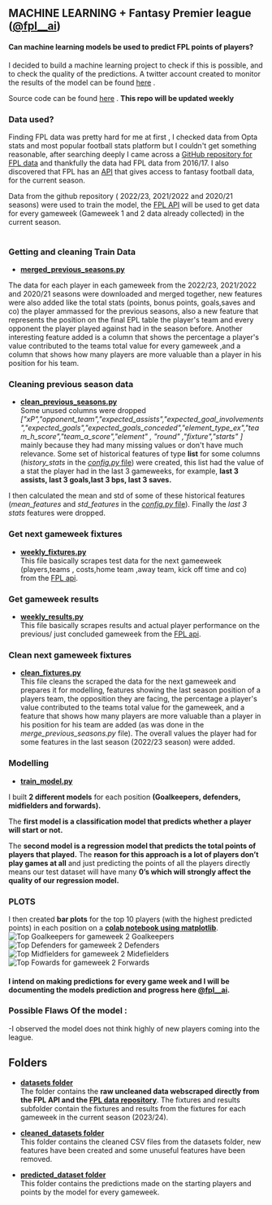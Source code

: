 
## MACHINE LEARNING + Fantasy Premier league ([@fpl__ai](https://twitter.com/fpl__AI))

#### Can machine learning models be used to  predict FPL points of players?

I decided to build a machine learning project to check if this is possible, and to check the quality of the predictions. A twitter account created to monitor the results of the model can be found [here](https://twitter.com/fpl__AI) .

Source code can be found [here](https://github.com/saheedniyi02/fpl-ai) . **This repo will be updated weekly**<br>

### Data used?
Finding FPL data was pretty hard for me at first , I checked data from Opta stats and most popular football stats platform but I couldn't get something reasonable, after searching deeply I came across a [GitHub repository for FPL data](https://github.com/vaastav/Fantasy-Premier-League) and thankfully the data had FPL data from 2016/17. I also discovered that FPL has an [API](https://medium.com/@frenzelts/fantasy-premier-league-api-endpoints-a-detailed-guide-acbd5598eb19) that gives access to fantasy football data, for the current season.

Data from the github repository ( 2022/23, 2021/2022 and 2020/21 seasons) were used to train the model, the [FPL API](https://medium.com/@frenzelts/fantasy-premier-league-api-endpoints-a-detailed-guide-acbd5598eb19) will be used to get data for every gameweek (Gameweek 1 and 2 data already collected) in the current season.<br><br>



### Getting and cleaning Train Data

* [**merged_previous_seasons.py**](https://github.com/saheedniyi02/fpl-ai/blob/master/merge_previous_seasons_data.py)<br>

The data for each player in each gameweek from the 2022/23, 2021/2022 and 2020/21 seasons were downloaded and merged together, new features were also added like the total stats (points, bonus points, goals,saves and co) the player ammassed for the previous seasons, also a new feature that represents the position on the final EPL table the player's team and every opponent the player played against had in the season before. Another interesting feature added is a column that shows the percentage a player's value contributed to the teams total value for every gameweek ,and  a column that shows how many players are more valuable than a player in his position for his team.

### Cleaning previous season data
* [**clean_previous_seasons.py**](https://github.com/saheedniyi02/fpl-ai/blob/master/clean_previous_seasons.py) <br>
Some unused columns were dropped *["xP","opponent_team","expected_assists","expected_goal_involvements","expected_goals","expected_goals_conceded","element_type_ex","team_h_score","team_a_score","element" , "round" ,"fixture","starts" ]* mainly because they had many missing values or don't have much relevance. 
Some set of historical features of type **list** for some columns (*history_stats* in the [*config.py* file](https://github.com/saheedniyi02/fpl-ai/blob/master/config.py)) were created, this list had the value of a stat the player had in the last 3 gameweeks, for example, **last 3 assists, last 3 goals,last 3 bps, last 3 saves.**

I then calculated the mean and std of some of these historical features (*mean_features* and *std_features* in the [*config.py* file](https://github.com/saheedniyi02/fpl-ai/blob/master/config.py)). Finally the *last 3 stats* features were dropped.

### Get next gameweek fixtures
* [**weekly_fixtures.py**](https://github.com/saheedniyi02/fpl-ai/blob/master/weekly_fixtures.py)<br>
This file basically scrapes test data for the next gameeweek (players,teams , costs,home team ,away team, kick off time and co) from the [FPL api](https://fantasy.premierleague.com/api/bootstrap-static/).

### Get gameweek results 
* [**weekly_results.py**](https://github.com/saheedniyi02/fpl-ai/blob/master/weekly_results.py)<br>
This file basically scrapes results and actual player performance on the previous/ just concluded gameweek from the [FPL api](https://fantasy.premierleague.com/api/bootstrap-static/).


### Clean next gameweek fixtures
* [**clean_fixtures.py**](https://github.com/saheedniyi02/fpl-ai/blob/master/clean_fixtures.py)<br>
This file cleans the scraped the data for the next gameweek and prepares it for modelling, features showing the last season position of a players team, the opposition they are facing, the percentage a player's value contributed to the teams total value for the gameweek, and  a feature that shows how many players are more valuable than a player in his position for his team are added (as was done in the *merge_previous_seasons.py* file). The overall values the player had for some features in the last season (2022/23 season) were added.




### Modelling
* [**train_model.py**](https://github.com/saheedniyi02/fpl-ai/blob/master/train_model.py)<br> 

I built **2 different models** for each position **(Goalkeepers, defenders, midfielders and forwards).**

The **first model is a classification model that predicts whether a player will start or not.**

The **second model is a regression model that predicts the total points of players that played.**
The **reason for this approach is a lot of players don’t play games at all** and just predicting the points of all the players directly means our test dataset will have many **0’s which will strongly affect the quality of our regression model.**<br>





### PLOTS
I then created **bar plots** for the top 10 players (with the highest predicted points) in each position on a [**colab notebook using matplotlib**](https://github.com/saheedniyi02/sport_plots_template/blob/main/FPL_predictions_plot.ipynb).
![Top Goalkeepers for gameweek 2](https://github.com/saheedniyi02/fpl-ai/blob/master/plots/download%20(95).png)
Goalkeepers
![Top Defenders for gameweek 2](https://github.com/saheedniyi02/fpl-ai/blob/master/plots/download%20(94).png)
Defenders
![Top Midfielders for gameweek 2](https://github.com/saheedniyi02/fpl-ai/blob/master/plots/download%20(93).png)
Midefielders
![Top Fowards for gameweek 2](https://github.com/saheedniyi02/fpl-ai/blob/master/plots/download%20(92).png)
Forwards


#### I intend on making predictions for every game week and I will be documenting the models prediction and progress here [@fpl__ai](https://twitter.com/fpl__AI).

### Possible Flaws Of the model :

-I observed the model does not think highly of new players coming into the league.


## Folders
* [**datasets folder**](https://github.com/saheedniyi02/fpl-ai/tree/master/datasets)<br>
The folder contains the **raw uncleaned data webscraped directly from the FPL API and the [FPL data repository](https://github.com/vaastav/Fantasy-Premier-League)**. The fixtures and results subfolder contain the fixtures and results from the fixtures for each gameweek in the current season (2023/24).

* [**cleaned_datasets folder**](https://github.com/saheedniyi02/fpl-ai/tree/master/cleaned_dataset)<br>
This folder contains the cleaned CSV files from the datasets folder, new features have been created and some unuseful features have been removed. 

* [**predicted_dataset folder**](https://github.com/saheedniyi02/fpl-ai/tree/master/predicted_dataset)<br>
This folder contains the predictions made on the starting players and points by the model for every gameweek.

